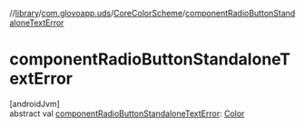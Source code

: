 //[library](../../../index.md)/[com.glovoapp.uds](../index.md)/[CoreColorScheme](index.md)/[componentRadioButtonStandaloneTextError](component-radio-button-standalone-text-error.md)

# componentRadioButtonStandaloneTextError

[androidJvm]\
abstract val [componentRadioButtonStandaloneTextError](component-radio-button-standalone-text-error.md): [Color](https://developer.android.com/reference/kotlin/androidx/compose/ui/graphics/Color.html)
